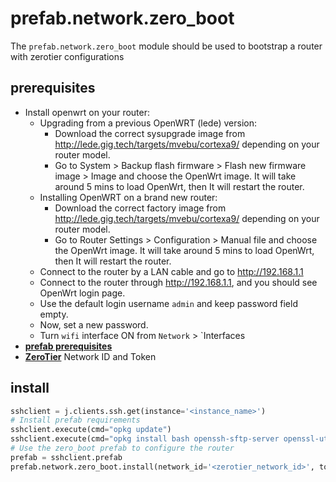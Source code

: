 # prefab.network.zero_boot

The `prefab.network.zero_boot` module should be used to bootstrap a router with zerotier configurations

## prerequisites

* Install openwrt on your router:
    - Upgrading from a previous OpenWRT (lede) version:
        - Download the correct sysupgrade image from http://lede.gig.tech/targets/mvebu/cortexa9/ depending on your router model.
        - Go to System > Backup flash firmware > Flash new firmware image > Image and choose the OpenWrt image. It will take around 5 mins to load OpenWrt, then It will restart the router. 
    - Installing OpenWRT on a brand new router:
        - Download the correct factory image from http://lede.gig.tech/targets/mvebu/cortexa9/ depending on your router model.
        - Go to Router Settings > Configuration > Manual file and choose the OpenWrt image. It will take around 5 mins to load OpenWrt, then It will restart the router.
    - Connect to the router by a LAN cable and go to http://192.168.1.1
    - Connect to the router through http://192.168.1.1, and you should see OpenWrt login page.
    - Use the default login username `admin` and keep password field empty.
    - Now, set a new password.
    - Turn `wifi` interface ON from `Network` > `Interfaces
* [**prefab prerequisites**](../README.md#Prerequisites)
* [**ZeroTier**](https://www.zerotier.com/) Network ID and Token

## install

```python
sshclient = j.clients.ssh.get(instance='<instance_name>')
# Install prefab requirements
sshclient.execute(cmd="opkg update")
sshclient.execute(cmd="opkg install bash openssh-sftp-server openssl-util coreutils-base64 tmux")
# Use the zero_boot prefab to configure the router
prefab = sshclient.prefab 
prefab.network.zero_boot.install(network_id='<zerotier_network_id>', token='<zerotier_token>', zos_version='<zos_version>', zos_args='<zos_args>')
```